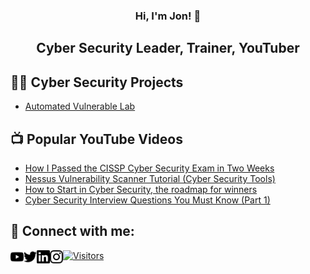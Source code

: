 <h3 align="center">
  Hi, I'm Jon! 👋
</h3>
  
<h2 align="center">
    Cyber Security Leader, Trainer, YouTuber
</h2>

## 👨‍💻 Cyber Security Projects

- [Automated Vulnerable Lab](https://github.com/JonGood/vulhab-lab)

## 📺 Popular YouTube Videos

- [How I Passed the CISSP Cyber Security Exam in Two Weeks](https://youtu.be/-HG1PTcDd60)
- [Nessus Vulnerability Scanner Tutorial (Cyber Security Tools)](https://youtu.be/x87gbgQD4eg)
- [How to Start in Cyber Security, the roadmap for winners](https://youtu.be/nfUuO86VUjk)
- [Cyber Security Interview Questions You Must Know (Part 1)](https://youtu.be/jb7T26soBo0)


## 🤳 Connect with me:
<a href="https://www.youtube.com/jongoodcyber/"><img align="left" src="https://raw.githubusercontent.com/jongood/jongood/main/images/youtube.svg" alt="Jon Good | YouTube" width="21px"/></a>

<a href="https://www.twitter.com/jongoodcyber/"><img align="left" src="https://raw.githubusercontent.com/jongood/jongood/main/images/twitter.svg" alt="Jon Good | Twitter" width="21px"/></a>

<a href="https://www.linkedin.com/in/jongoodcyber/"><img align="left" src="https://raw.githubusercontent.com/jongood/jongood/main/images/linkedin.svg" alt="Jon Good | LinkedIn" width="21px"/></a>

<a href="https://www.instagram.com/jongoodcyber/"><img align="left" src="https://raw.githubusercontent.com/jongood/jongood/main/images/instagram.svg" alt="Jon Good | Instagram" width="21px"/></a>

[![Visitors](https://visitor-badge.glitch.me/badge?page_id=JonGood.JonGood)](https://www.JonGood.com/)

<!--
**JonGood/JonGood** is a ✨ _special_ ✨ repository because its `README.md` (this file) appears on your GitHub profile.

Here are some ideas to get you started:

- 🔭 I’m currently working on ...
- 🌱 I’m currently learning ...
- 👯 I’m looking to collaborate on ...
- 🤔 I’m looking for help with ...
- 💬 Ask me about ...
- 📫 How to reach me: ...
- 😄 Pronouns: ...
- ⚡ Fun fact: ...
-->
